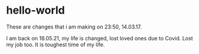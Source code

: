 # hello-world

These are changes that i am making on 23:50, 14.03.17.

I am back on 18.05.21, my life is changed, lost loved ones due to Covid. 
Lost my job too. It is toughest time of my life.
